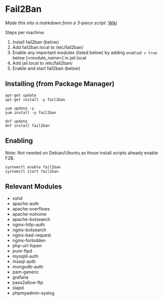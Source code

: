 # Fail2Ban
*Made this into a markdown from a 3-piece script.*
[Wiki](https://github.com/fail2ban/fail2ban/wiki)

Steps per machine:
  1. Install fail2ban (below)
  2. Add fail2ban.local to /etc/fail2ban/
  3. Enable any important modules (listed below) by adding `enabled = true` below [<module_name>] in jail.local 
  4. Add jail.local to /etc/fail2ban/
  5. Enable and start fail2ban (below)

## Installing (from Package Manager)
```
apt-get update
apt-get install -y fail2ban
```
```
yum update -y
yum install -y fail2ban
```
```
dnf update
dnf install fail2ban
```

## Enabling
Note: Not needed on Debian/Ubuntu as those install scripts already enable F2B.
```
systemctl enable fail2ban
systemctl start fail2ban
```

## Relevant Modules
- sshd
- apache-auth
- apache-overflows
- apache-nohome
- apache-botsearch
- nginx-http-auth
- nginx-botsearch
- nginx-bad-request
- nginx-forbidden
- php-url-fopen
- pure-ftpd
- mysqld-auth
- mssql-auth
- mongodb-auth
- pam-generic
- grafana
- pass2allow-ftp
- slapd
- phpmyadmin-syslog
